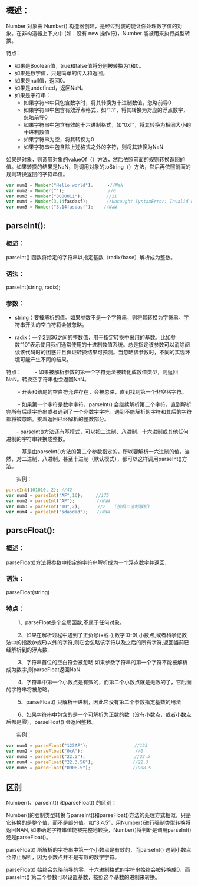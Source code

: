 
## 概述：

Number 对象由 Number() 构造器创建，是经过封装的能让你处理数字值的对象。在非构造器上下文中 (如：没有 new 操作符)，Number 能被用来执行类型转换。

特点：
  - 如果是Boolean值，true和false值将分别被转换为1和0。
  - 如果是数字值，只是简单的传入和返回。
  - 如果是null值，返回0。
  - 如果是undefined，返回NaN。
  - 如果是字符串：
    - 如果字符串中只包含数字时，将其转换为十进制数值，忽略前导0
    - 如果字符串中包含有效浮点格式，如“1.1”，将其转换为对应的浮点数字，忽略前导0
    - 如果字符串中包含有效的十六进制格式，如“0xf”，将其转换为相同大小的十进制数值
    - 如果字符串为空，将其转换为0
    - 如果字符串中包含除上述格式之外的字符，则将其转换为NaN

如果是对象，则调用对象的valueOf（）方法，然后依照前面的规则转换返回的值。如果转换的结果是NaN，则调用对象的toString（）方法，然后再依照前面的规则转换返回的字符串值。

```js
var num1 = Number("Hello world");　　  ·//NaN
var num2 = Number("");　　　　　　　　　　//0
var num3 = Number("0000011");　　　    //11
var num4 = Number(3.14fasdasf);       //Uncaught SyntaxError: Invalid or unexpected token
var num5 = Number("3.14fasdasf");    //NaN
```
## parseInt():

### 概述：
parseInt() 函数将给定的字符串以指定基数（radix/base）解析成为整数。

### 语法：
parseInt(string, radix);

### 参数：
- string：要被解析的值。如果参数不是一个字符串，则将其转换为字符串。字符串开头的空白符将会被忽略。

- radix：一个2到36之间的整数值，用于指定转换中采用的基数。比如参数”10”表示使用我们通常使用的十进制数值系统。总是指定该参数可以消除阅读该代码时的困惑并且保证转换结果可预测。当忽略该参数时，不同的实现环境可能产生不同的结果。

特点：
　　 - 如果被解析参数的第一个字符无法被转化成数值类型，则返回 NaN。转换空字符串也会返回NaN。

　　 - 开头和结尾的空白符允许存在，会被忽略，直到找到第一个非空格字符。

　　 - 如果第一个字符是数字字符，parseInt() 会继续解析第二个字符，直到解析完所有后续字符串或者遇到了一个非数字字符。遇到不能解析的字符和其后的字符都将被忽略。接着返回已经解析的整数部分。

　　- parseInt()方法还有基模式，可以把二进制、八进制、十六进制或其他任何进制的字符串转换成整数。

　　 - 基是由parseInt()方法的第二个参数指定的，所以要解析十六进制的值，当然，对二进制、八进制，甚至十进制（默认模式），都可以这样调用parseInt()方法。

　　实例：
```js
parseInt(101010, 2); //42
var num1 = parseInt("AF",16);　　　//175
var num2 = parseInt("AF");　　　　　//NaN
var num3 = parseInt("10",2);　　　　//2　　(按照二进制解析)
var num4 = parseInt("sdasdad");　　//NaN
```
## parseFloat():
### 概述：
parseFloat()方法将参数中指定的字符串解析成为一个浮点数字并返回.

### 语法：
parseFloat(string)

### 特点：
　　 1、parseFloat是个全局函数,不属于任何对象。

　　 2、如果在解析过程中遇到了正负号(+或-),数字(0-9),小数点,或者科学记数法中的指数(e或E)以外的字符,则它会忽略该字符以及之后的所有字符,返回当前已经解析到的浮点数.

　　 3、字符串首位的空白符会被忽略.如果参数字符串的第一个字符不能被解析成为数字,则parseFloat返回NaN.

　　 4、字符串中第一个小数点是有效的，而第二个小数点就是无效的了，它后面的字符串将被忽略。

　　 5、parseFloat() 只解析十进制，因此它没有第二个参数指定基数的用法

　　 6、如果字符串中包含的是一个可解析为正数的数（没有小数点，或者小数点后都是零），parseFloat() 会返回整数。

　　实例：

```js
var num1 = parseFloat("123AF");　　　　　　 　　　　//123
var num2 = parseFloat("0xA");　　　　　　　　　　　　//0
var num3 = parseFloat("22.5");　　　　　　　 　　　 //22.5
var num4 = parseFloat("22.3.56");　　　　　　　　　//22.3
var num5 = parseFloat("0908.5");　　　　　　　　　 //908.5
```
## 区别

Number()、parseInt() 和parseFloat() 的区别：

Number()的强制类型转换与parseInt()和parseFloat()方法的处理方式相似，只是它转换的是整个值，而不是部分值。如“3.4.5”，用Number()进行强制类型转换将返回NAN, 如果确定字符串值能被完整地转换，Number()将判断是调用parseInt()还是parseFloat()。

parseFloat() 所解析的字符串中第一个小数点是有效的，而parseInt() 遇到小数点会停止解析，因为小数点并不是有效的数字字符。

parseFloat() 始终会忽略前导的零，十六进制格式的字符串始终会被转换成0，而parseInt() 第二个参数可以设置基数，按照这个基数的进制来转换。